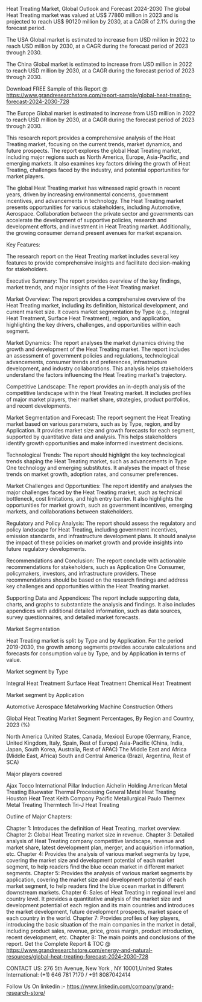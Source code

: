 Heat Treating Market, Global Outlook and Forecast 2024-2030
The global Heat Treating market was valued at US$ 77860 million in 2023 and is projected to reach US$ 90120 million by 2030, at a CAGR of 2.1% during the forecast period.

The USA Global market is estimated to increase from USD million in 2022 to reach USD million by 2030, at a CAGR during the forecast period of 2023 through 2030.

The China Global market is estimated to increase from USD million in 2022 to reach USD million by 2030, at a CAGR during the forecast period of 2023 through 2030.

Download FREE Sample of this Report @ https://www.grandresearchstore.com/report-sample/global-heat-treating-forecast-2024-2030-728

The Europe Global market is estimated to increase from USD million in 2022 to reach USD million by 2030, at a CAGR during the forecast period of 2023 through 2030.

This research report provides a comprehensive analysis of the Heat Treating market, focusing on the current trends, market dynamics, and future prospects. The report explores the global Heat Treating market, including major regions such as North America, Europe, Asia-Pacific, and emerging markets. It also examines key factors driving the growth of Heat Treating, challenges faced by the industry, and potential opportunities for market players.

The global Heat Treating market has witnessed rapid growth in recent years, driven by increasing environmental concerns, government incentives, and advancements in technology. The Heat Treating market presents opportunities for various stakeholders, including Automotive, Aerospace. Collaboration between the private sector and governments can accelerate the development of supportive policies, research and development efforts, and investment in Heat Treating market. Additionally, the growing consumer demand present avenues for market expansion.

Key Features:

The research report on the Heat Treating market includes several key features to provide comprehensive insights and facilitate decision-making for stakeholders.

Executive Summary: The report provides overview of the key findings, market trends, and major insights of the Heat Treating market.

Market Overview: The report provides a comprehensive overview of the Heat Treating market, including its definition, historical development, and current market size. It covers market segmentation by Type (e.g., Integral Heat Treatment, Surface Heat Treatment), region, and application, highlighting the key drivers, challenges, and opportunities within each segment.

Market Dynamics: The report analyses the market dynamics driving the growth and development of the Heat Treating market. The report includes an assessment of government policies and regulations, technological advancements, consumer trends and preferences, infrastructure development, and industry collaborations. This analysis helps stakeholders understand the factors influencing the Heat Treating market's trajectory.

Competitive Landscape: The report provides an in-depth analysis of the competitive landscape within the Heat Treating market. It includes profiles of major market players, their market share, strategies, product portfolios, and recent developments.

Market Segmentation and Forecast: The report segment the Heat Treating market based on various parameters, such as by Type, region, and by Application. It provides market size and growth forecasts for each segment, supported by quantitative data and analysis. This helps stakeholders identify growth opportunities and make informed investment decisions.

Technological Trends: The report should highlight the key technological trends shaping the Heat Treating market, such as advancements in Type One technology and emerging substitutes. It analyses the impact of these trends on market growth, adoption rates, and consumer preferences.

Market Challenges and Opportunities: The report identify and analyses the major challenges faced by the Heat Treating market, such as technical bottleneck, cost limitations, and high entry barrier. It also highlights the opportunities for market growth, such as government incentives, emerging markets, and collaborations between stakeholders.

Regulatory and Policy Analysis: The report should assess the regulatory and policy landscape for Heat Treating, including government incentives, emission standards, and infrastructure development plans. It should analyse the impact of these policies on market growth and provide insights into future regulatory developments.

Recommendations and Conclusion: The report conclude with actionable recommendations for stakeholders, such as Application One Consumer, policymakers, investors, and infrastructure providers. These recommendations should be based on the research findings and address key challenges and opportunities within the Heat Treating market.

Supporting Data and Appendices: The report include supporting data, charts, and graphs to substantiate the analysis and findings. It also includes appendices with additional detailed information, such as data sources, survey questionnaires, and detailed market forecasts.

Market Segmentation

Heat Treating market is split by Type and by Application. For the period 2019-2030, the growth among segments provides accurate calculations and forecasts for consumption value by Type, and by Application in terms of value.

Market segment by Type

Integral Heat Treatment
Surface Heat Treatment
Chemical Heat Treatment

Market segment by Application

Automotive
Aerospace
Metalworking
Machine
Construction
Others

Global Heat Treating Market Segment Percentages, By Region and Country, 2023 (%)

North America (United States, Canada, Mexico)
Europe (Germany, France, United Kingdom, Italy, Spain, Rest of Europe)
Asia-Pacific (China, India, Japan, South Korea, Australia, Rest of APAC)
The Middle East and Africa (Middle East, Africa)
South and Central America (Brazil, Argentina, Rest of SCA)

Major players covered

Ajax Tocco International
Pillar Induction
Aichelin Holding
American Metal Treating
Bluewater Thermal Processing
General Metal Heat Treating
Houston Heat Treat
Keith Company
Pacific Metallurgical
Paulo
Thermex Metal Treating
Thermtech
Tri-J Heat Treating

Outline of Major Chapters:

Chapter 1: Introduces the definition of Heat Treating, market overview.
Chapter 2: Global Heat Treating market size in revenue.
Chapter 3: Detailed analysis of Heat Treating company competitive landscape, revenue and market share, latest development plan, merger, and acquisition information, etc.
Chapter 4: Provides the analysis of various market segments by type, covering the market size and development potential of each market segment, to help readers find the blue ocean market in different market segments.
Chapter 5: Provides the analysis of various market segments by application, covering the market size and development potential of each market segment, to help readers find the blue ocean market in different downstream markets.
Chapter 6: Sales of Heat Treating in regional level and country level. It provides a quantitative analysis of the market size and development potential of each region and its main countries and introduces the market development, future development prospects, market space of each country in the world.
Chapter 7: Provides profiles of key players, introducing the basic situation of the main companies in the market in detail, including product sales, revenue, price, gross margin, product introduction, recent development, etc.
Chapter 8: The main points and conclusions of the report.
Get the Complete Report & TOC @ https://www.grandresearchstore.com/energy-and-natural-resources/global-heat-treating-forecast-2024-2030-728

CONTACT US:
276 5th Avenue, New York , NY 10001,United States
International: (+1) 646 781 7170 / +91 8087042414

Follow Us On linkedin :- https://www.linkedin.com/company/grand-research-store/
